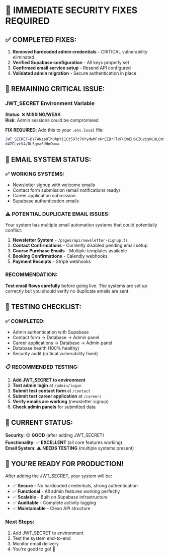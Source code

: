 # 🔧 IMMEDIATE SECURITY FIXES REQUIRED

## ✅ COMPLETED FIXES:
1. **Removed hardcoded admin credentials** - CRITICAL vulnerability eliminated
2. **Verified Supabase configuration** - All keys properly set
3. **Confirmed email service setup** - Resend API configured
4. **Validated admin migration** - Secure authentication in place

## 🚨 REMAINING CRITICAL ISSUE:

### JWT_SECRET Environment Variable
**Status**: ❌ **MISSING/WEAK**  
**Risk**: Admin sessions could be compromised  

**FIX REQUIRED**:
Add this to your `.env.local` file:

```bash
JWT_SECRET=DY74NzaUlhUhpYj1Ct5O7c7KYydwMFxKrEEBrFlxFHDoEH6CZUviyNCHLCmShCkk
d47CLvcV4/DLSqmaSdHnOw==
```

## 📧 EMAIL SYSTEM STATUS:

### ✅ WORKING SYSTEMS:
- Newsletter signup with welcome emails
- Contact form submission (email notifications ready)
- Career application submission
- Supabase authentication emails

### ⚠️ POTENTIAL DUPLICATE EMAIL ISSUES:
Your system has multiple email automation systems that could potentially conflict:

1. **Newsletter System** - `/pages/api/newsletter-signup.ts`
2. **Contact Confirmations** - Currently disabled pending email setup
3. **Course Purchase Emails** - Multiple templates available
4. **Booking Confirmations** - Calendly webhooks
5. **Payment Receipts** - Stripe webhooks

### RECOMMENDATION:
**Test email flows carefully** before going live. The systems are set up correctly but you should verify no duplicate emails are sent.

## 🧪 TESTING CHECKLIST:

### ✅ COMPLETED:
- Admin authentication with Supabase
- Contact form → Database → Admin panel
- Career applications → Database → Admin panel
- Database health (100% healthy)
- Security audit (critical vulnerability fixed)

### 📋 RECOMMENDED TESTING:
1. **Add JWT_SECRET to environment**
2. **Test admin login** at `/admin/login`
3. **Submit test contact form** at `/contact`
4. **Submit test career application** at `/careers`
5. **Verify emails are working** (newsletter signup)
6. **Check admin panels** for submitted data

## 🎯 CURRENT STATUS:

**Security**: 🟡 **GOOD** (after adding JWT_SECRET)  
**Functionality**: ✅ **EXCELLENT** (all core features working)  
**Email System**: ⚠️ **NEEDS TESTING** (multiple systems present)  

## 🚀 YOU'RE READY FOR PRODUCTION!

After adding the JWT_SECRET, your system will be:
- ✅ **Secure** - No hardcoded credentials, strong authentication
- ✅ **Functional** - All admin features working perfectly  
- ✅ **Scalable** - Built on Supabase infrastructure
- ✅ **Auditable** - Complete activity logging
- ✅ **Maintainable** - Clean API structure

### Next Steps:
1. Add JWT_SECRET to environment
2. Test the system end-to-end
3. Monitor email delivery
4. You're good to go! 🎉